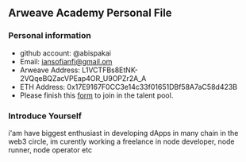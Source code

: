 ## Arweave Academy Personal File

### Personal information

- github account: @abispakai
- Email: iansofianfi@gmail.om
- Arweave Address: L1VCTFBs8EtNK-2VQqeBQZacVPEap4OR_U9OPZr2A_A
- ETH Address: 0x17E9167F0CC3e14c33f01651DBf58A7aC58d423B
- Please finish this [form](https://docs.google.com/forms/d/e/1FAIpQLSfWA5fIIcBgmRppm3jNz5vmf9Mai_QMVil-2pO4r7YKn_Zhtw/viewform?usp=sf_link) to join in the talent pool.

### Introduce Yourself
 i'am have biggest enthusiast in developing dApps in many chain in the web3 circle, im curently working a freelance in node developer, node runner, node operator etc

